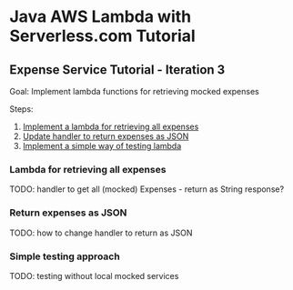 # Java AWS Lambda with Serverless.com Tutorial 

## Expense Service Tutorial - Iteration 3

Goal: Implement lambda functions for retrieving mocked expenses

Steps:
1. [Implement a lambda for retrieving all expenses](#lambda-for-retrieving-all-expenses)
2. [Update handler to return expenses as JSON](#return-expenses-as-json)
3. [Implement a simple way of testing lambda](#simple-testing-approach)

### Lambda for retrieving all expenses
TODO: handler to get all (mocked) Expenses - return as String response?

### Return expenses as JSON
TODO: how to change handler to return as JSON

### Simple testing approach
TODO: testing without local mocked services

